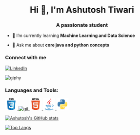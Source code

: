 <h1 align="center">Hi 👋, I'm Ashutosh Tiwari</h1>
<h3 align="center">A passionate student</h3>

- 🔭 I’m currently learning **Machine Learning and Data Science**

- 💬 Ask me about **core java and python concepts**

<h3 align="left">Connect with me</h3>
<p align="left">
  <a href="https://www.linkedin.com/in/ashutosh-tiwari-84a09127b/" target="_blank" rel="noreferrer">
        <img src="https://img.icons8.com/color/48/000000/linkedin.png" alt="LinkedIn" width="40" height="40"/>
    </a>
</p>

![giphy](https://github.com/AshutoshTiwari0/AshutoshTiwari0/assets/141515182/10e3cc4f-258f-4d03-b3ba-e861f38925bd)






<h3 align="left">Languages and Tools:</h3>
<p align="left"> <a href="https://www.w3schools.com/css/" target="_blank" rel="noreferrer"> <img src="https://raw.githubusercontent.com/devicons/devicon/master/icons/css3/css3-original-wordmark.svg" alt="css3" width="40" height="40"/> </a> <a href="https://git-scm.com/" target="_blank" rel="noreferrer"> <img src="https://www.vectorlogo.zone/logos/git-scm/git-scm-icon.svg" alt="git" width="40" height="40"/> </a> <a href="https://www.w3.org/html/" target="_blank" rel="noreferrer"> <img src="https://raw.githubusercontent.com/devicons/devicon/master/icons/html5/html5-original-wordmark.svg" alt="html5" width="40" height="40"/> </a> <a href="https://www.java.com" target="_blank" rel="noreferrer"> <img src="https://raw.githubusercontent.com/devicons/devicon/master/icons/java/java-original.svg" alt="java" width="40" height="40"/> </a> <a href="https://www.python.org" target="_blank" rel="noreferrer"> <img src="https://raw.githubusercontent.com/devicons/devicon/master/icons/python/python-original.svg" alt="python" width="40" height="40"/> </a> </p>

[![Ashutosh's GitHub stats](https://github-readme-stats.vercel.app/api?username=AshutoshTiwari0)](https://github.com/AshutoshTiwari0/github-readme-stats)

[![Top Langs](https://github-readme-stats-git-masterrstaa-rickstaa.vercel.app/api/top-langs/?username=AshutoshTiwari0)](https://github.com/AshutoshTiwari0/github-readme-stats)
